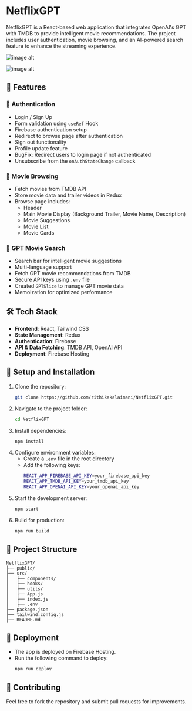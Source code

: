 # NetflixGPT

NetflixGPT is a React-based web application that integrates OpenAI's GPT with TMDB to provide intelligent movie recommendations. The project includes user authentication, movie browsing, and an AI-powered search feature to enhance the streaming experience.

![image alt](https://github.com/Rithikakalaimani/netflix_gpt/blob/e1bb5a756952cba035ee923d2a4d9293e75df386/screenshot/Screenshot%202025-01-25%20at%2012.00.48%E2%80%AFAM.png)

![image alt](https://github.com/Rithikakalaimani/netflix_gpt/blob/1dff7f1672e5ceb4d68dbe0d2a55815aa3cf8b8e/screenshot/Screenshot%202025-01-25%20at%2012.01.14%E2%80%AFAM.png)

## 🚀 Features

### 🔐 Authentication

- Login / Sign Up
- Form validation using `useRef` Hook
- Firebase authentication setup
- Redirect to browse page after authentication
- Sign out functionality
- Profile update feature
- BugFix: Redirect users to login page if not authenticated
- Unsubscribe from the `onAuthStateChange` callback

### 🎥 Movie Browsing

- Fetch movies from TMDB API
- Store movie data and trailer videos in Redux
- Browse page includes:
  - Header
  - Main Movie Display (Background Trailer, Movie Name, Description)
  - Movie Suggestions
  - Movie List
  - Movie Cards

### 🤖 GPT Movie Search

- Search bar for intelligent movie suggestions
- Multi-language support
- Fetch GPT movie recommendations from TMDB
- Secure API keys using `.env` file
- Created `GPTSlice` to manage GPT movie data
- Memoization for optimized performance

## 🛠 Tech Stack

- **Frontend**: React, Tailwind CSS
- **State Management**: Redux
- **Authentication**: Firebase
- **API & Data Fetching**: TMDB API, OpenAI API
- **Deployment**: Firebase Hosting

## 📌 Setup and Installation

1. Clone the repository:
   ```sh
   git clone https://github.com/rithikakalaimani/NetflixGPT.git
   ```
2. Navigate to the project folder:
   ```sh
   cd NetflixGPT
   ```
3. Install dependencies:
   ```sh
   npm install
   ```
4. Configure environment variables:
   - Create a `.env` file in the root directory
   - Add the following keys:
     ```sh
     REACT_APP_FIREBASE_API_KEY=your_firebase_api_key
     REACT_APP_TMDB_API_KEY=your_tmdb_api_key
     REACT_APP_OPENAI_API_KEY=your_openai_api_key
     ```
5. Start the development server:
   ```sh
   npm start
   ```
6. Build for production:
   ```sh
   npm run build
   ```

## 📂 Project Structure

```
NetflixGPT/
├── public/
├── src/
│   ├── components/
│   ├── hooks/
│   ├── utils/
│   ├── App.js
│   ├── index.js
│   ├── .env
├── package.json
├── tailwind.config.js
├── README.md
```

## 🚀 Deployment

- The app is deployed on Firebase Hosting.
- Run the following command to deploy:
  ```sh
  npm run deploy
  ```

## 🤝 Contributing

Feel free to fork the repository and submit pull requests for improvements.


